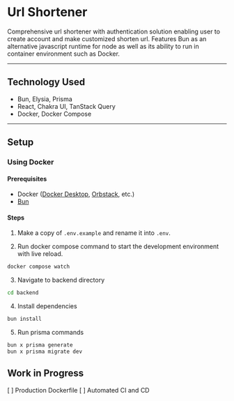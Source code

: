 # Url Shortener

Comprehensive url shortener with authentication solution enabling user to create account and make customized shorten url. Features Bun as an alternative javascript runtime for node as well as its ability to run in container environment such as Docker.

---

## Technology Used

- Bun, Elysia, Prisma
- React, Chakra UI, TanStack Query
- Docker, Docker Compose

---

## Setup

### Using Docker

#### Prerequisites

- Docker ([Docker Desktop](https://www.docker.com/products/docker-desktop/), [Orbstack](https://orbstack.dev/), etc.)
- [Bun](https://bun.sh/)

#### Steps

1. Make a copy of `.env.example` and rename it into `.env`.

2. Run docker compose command to start the development environment with live reload.

```bash
docker compose watch
```

3. Navigate to backend directory

```bash
cd backend
```

4. Install dependencies

```bash
bun install
```

5. Run prisma commands

```bash
bun x prisma generate
bun x prisma migrate dev
```

## Work in Progress

[ ] Production Dockerfile
[ ] Automated CI and CD
